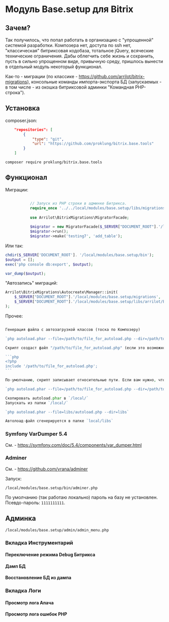 # Модуль Base.setup для Bitrix

## Зачем?

Так получилось, что попал работать в организацию с "упрощенной" системой разработки. Композера нет, доступа по ssh нет, 
"классическая" битриксовая кодобаза, тотальное jQuery, всяческие технические ограничения. Дабы облегчить себе жизнь и сохранить, пусть в сильно упрощенном виде, 
привычную среду, пришлось вынести в отдельный модуль некоторый функционал. 

Как-то - миграции (по классике - https://github.com/arrilot/bitrix-migrations), консольные команды импорта-экспорта БД (запускаемых - в том числе - из окошка битриксовой админки "Командная PHP-строка"). 

## Установка

composer.json:

```json
    "repositories": [
        {
            "type": "git",
            "url": "https://github.com/proklung/bitrix.base.tools"
        }
    ]
```

```composer require proklung/bitrix.base.tools```

## Функционал

Миграции:

~~~php

           // Запуск из PHP строки в админке Битрикса.
           require_once '../../local/modules/base.setup/libs/migrations/autoload.php';
       
           use Arrilot\BitrixMigrations\MigratorFacade;
       
           $migrator = new MigratorFacade($_SERVER["DOCUMENT_ROOT"].'/local/modules/base.setup/migrations');
           $migrator->run();
           $migrator->make('testing7', 'add_table');

~~~

Или так:

~~~php
chdir($_SERVER['DOCUMENT_ROOT']. '/local/modules/base.setup/bin');
$output = [];
exec('php console db:export', $output);

var_dump($output);
~~~

"Автозапись" миграций:

~~~php
Arrilot\BitrixMigrations\Autocreate\Manager::init(
    $_SERVER["DOCUMENT_ROOT"].'/local/modules/base.setup/migrations',
    $_SERVER["DOCUMENT_ROOT"].'/local/modules/base.setup/libs/arrilot/BitrixMigrations/templates',
);
~~~

Прочее:

~~~php

Генерация файла с автозагрузкой классов (тоска по Композеру)

`php autoload.phar --file=/path/to/file_for_autoload.php --dir=/path/to/dir/where/php/file`

Скрипт создаст файл "/path/to/file_for_autoload.php" (если это возможно) с автозагрузчиком. Просто подключите его в вашем проекте:

```php
<?php
include '/path/to/file_for_autoload.php';
```

По-умолчанию, скрипт записывает относительные пути. Если вам нужно, чтобы были сгенерированы абсолютные пути - используйте команду:

`php autoload.phar --file=/path/to/file_for_autoload.php --dir=/path/to/dir/where/php/file --absolute-path`

Скопировать autoload.phar в `/local/`
Запускать из папки `/local/`

`php autoload.phar --file=libs/autoload.php --dir=libs`

Автолоад-файл сгенерируется в папке `local/libs`


~~~

### Symfony VarDumper 5.4

См. - https://symfony.com/doc/5.4/components/var_dumper.html

### Adminer

См. - https://github.com/vrana/adminer

Запуск:

`/local/modules/base.setup/bin/adminer.php`

По умолчанию (так работаю локально) пароль на базу не установлен. Псевдо-пароль: `1111111111`.

## Админка

`/local/modules/base.setup/admin/admin_menu.php`

### Вкладка Инструментарий
#### Переключение режима Debug Битрикса
#### Дамп БД
#### Восстановление БД из дампа

### Вкладка Логи
#### Просмотр лога Апача
#### Просмотр лога ошибок PHP